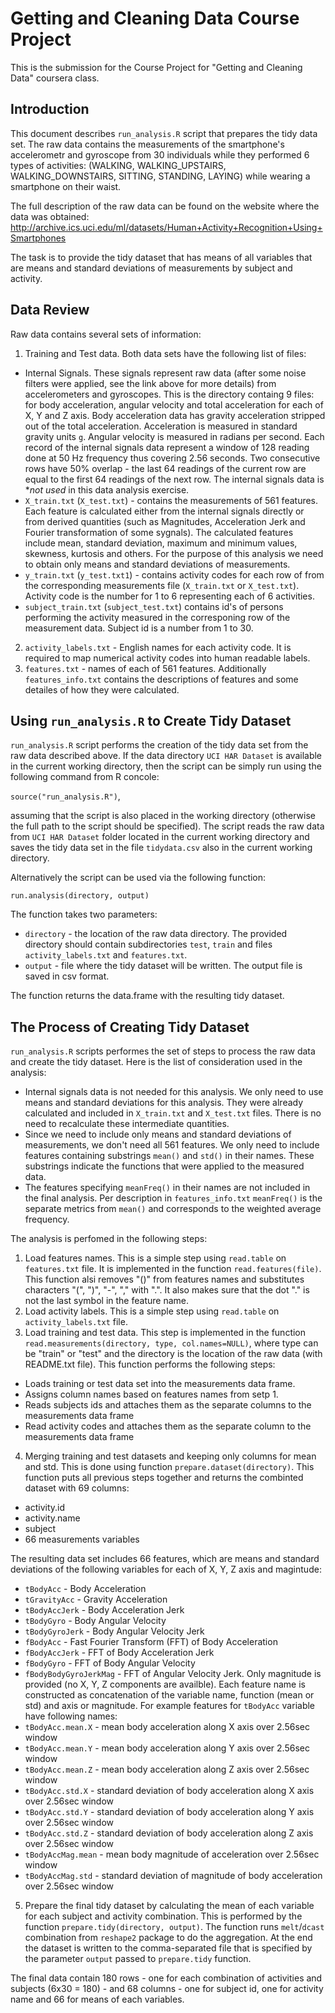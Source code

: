 Getting and Cleaning Data Course Project
===================

This is the submission for the Course Project for "Getting and Cleaning Data" coursera class.

Introduction
-------------------
This document describes `run_analysis.R` script that prepares the tidy data set. The raw data contains the measurements of the smartphone's accelerometr and gyroscope from 30 individuals while they performed 6 types of activities:  (WALKING, WALKING_UPSTAIRS, WALKING_DOWNSTAIRS, SITTING, STANDING, LAYING) while wearing a smartphone on their waist.

The full description of the raw data can be found on the website where the data was obtained:
http://archive.ics.uci.edu/ml/datasets/Human+Activity+Recognition+Using+Smartphones

The task is to provide the tidy dataset that has means of all variables that are means and standard deviations of measurements by subject and activity.

Data Review
-------------------
Raw data contains several sets of information:
 1. Training and Test data. Both data sets have the following list of files:
   - Internal Signals. These signals represent raw data (after some noise filters were applied, see the link above for more details) from accelerometers and gyroscopes. This is the directory containg 9 files: for body acceleration, angular velocity and total acceleration for each of X, Y and Z axis. Body acceleration data has gravity acceleration stripped out of the total acceleration. Acceleration is measured in standard gravity units `g`. Angular velocity is measured in radians per second. Each record of the internal signals data represent a window of 128 reading done at 50 Hz frequency thus covering 2.56 seconds. Two consecutive rows have 50% overlap - the last 64 readings of the current row are equal to the first 64 readings of the next row. The internal signals data is **not used* in this data analysis exercise.
   - `X_train.txt` (`X_test.txt`) - contains the measurements of 561 features. Each feature is calculated either from the internal signals directly or from derived quantities (such as Magnitudes, Acceleration Jerk and Fourier transformation of some sygnals). The calculated features include mean, standard deviation, maximum and minimum values, skewness, kurtosis and others. For the purpose of this analysis we need to obtain only means and standard deviations of measurements.
   - `y_train.txt` (`y_test.txt1`) - contains activity codes for each row of from the corresponding measurements file (`X_train.txt` or `X_test.txt`). Activity code is the number for 1 to 6 representing each of 6 activities.
   - `subject_train.txt` (`subject_test.txt`) contains id's of persons performing the activity measured in the corresponing row of the measurement data. Subject id is a number from 1 to 30.
 2. `activity_labels.txt` - English names for each activity code. It is required to map numerical activity codes into human readable labels.
 3. `features.txt` - names of each of 561 features. Additionally `features_info.txt` contains the descriptions of features and some detailes of how they were calculated.

Using `run_analysis.R` to Create Tidy Dataset
-----------------------

`run_analysis.R` script performs the creation of the tidy data set from the raw data described above. If the data directory `UCI HAR Dataset` is available in the current working directory, then the script can be simply run using the following command from R concole: 

`source("run_analysis.R")`, 

assuming that the script is also placed in the working directory (otherwise the full path to the script should be specified). The script reads the raw data from `UCI HAR Dataset` folder located in the current working directory and saves the tidy data set in the file `tidydata.csv` also in the current working directory.

Alternatively the script can be used via the following function:

`run.analysis(directory, output)`

The function takes two parameters:
* `directory` - the location of the raw data directory. The provided directory should contain subdirectories `test`, `train` and files `activity_labels.txt` and `features.txt`.
* `output` - file where the tidy dataset will be written. The output file is saved in csv format.

The function returns the data.frame with the resulting tidy dataset.

The Process of Creating Tidy Dataset
--------------------------
`run_analysis.R` scripts performes the set of steps to process the raw data and create the tidy dataset. Here is the list of consideration used in the analysis:
 - Internal signals data is not needed for this analysis. We only need to use means and standard deviations for this analysis. They were already calculated and included in `X_train.txt` and `X_test.txt` files. There is no need to recalculate these intermediate quantities.
 - Since we need to include only means and standard deviations of measurements, we don't need all 561 features. We only need to include features containing substrings `mean()` and `std()` in their names. These substrings indicate the functions that were applied to the measured data. 
 - The features specifying `meanFreq()` in their names are not included in the final analysis. Per description in `features_info.txt` `meanFreq()` is the separate metrics from `mean()` and corresponds to the weighted average frequency.
 
The analysis is perfomed in the following steps:
 
 1. Load features names. This is a simple step using `read.table` on `features.txt` file. It is implemented in the function `read.features(file)`. This function alsi removes "()" from features names and substitutes characters "(", ")", "-", "," with ".". It also makes sure that the dot "." is not the last symbol in the feature name.
 2. Load activity labels. This is a simple step using `read.table` on `activity_labels.txt` file. 
 3. Load training and test data. This step is implemented in the function `read.measurements(directory, type, col.names=NULL)`, where type can be "train" or "test" and the directory is the location of the raw data (with README.txt file). This function performs the following steps:
   * Loads training or test data set into the measurements data frame.
   * Assigns column names based on features names from setp 1.
   * Reads subjects ids and attaches them as the separate columns to the measurements data frame
   * Read activity codes and attaches them as the separate column to the measurements data frame
 4. Merging training and test datasets and keeping only columns for mean and std. This is done using function `prepare.dataset(directory)`. This function puts all previous steps together and returns the combinted dataset with 69 columns: 
   * activity.id
   * activity.name
   * subject
   * 66 measurements variables
   
 The resulting data set includes 66 features, which are means and standard deviations of the following variables for each of X, Y, Z axis and magintude:
   * `tBodyAcc` - Body Acceleration
   * `tGravityAcc` - Gravity Acceleration
   * `tBodyAccJerk` - Body Acceleration Jerk
   * `tBodyGyro` - Body Angular Velocity
   * `tBodyGyroJerk` - Body Angular Velocity Jerk
   * `fBodyAcc` - Fast Fourier Transform (FFT) of Body Acceleration
   * `fBodyAccJerk` - FFT of Body Acceleration Jerk
   * `fBodyGyro` - FFT of Body Angular Velocity
   * `fBodyBodyGyroJerkMag` - FFT of Angular Velocity Jerk. Only magnitude is provided (no X, Y, Z components are availble).
 Each feature name is constructed as concatenation of the variable name, function (mean or std) and axis or magnitude. For example features for `tBodyAcc` variable have following names:
   * `tBodyAcc.mean.X` - mean body acceleration along X axis over 2.56sec window
   * `tBodyAcc.mean.Y` - mean body acceleration along Y axis over 2.56sec window
   * `tBodyAcc.mean.Z` - mean body acceleration along Z axis over 2.56sec window
   * `tBodyAcc.std.X` - standard deviation of body acceleration along X axis over 2.56sec window
   * `tBodyAcc.std.Y` - standard deviation of body acceleration along Y axis over 2.56sec window
   * `tBodyAcc.std.Z` - standard deviation of body acceleration along Z axis over 2.56sec window
   * `tBodyAccMag.mean` - mean body magnitude of acceleration over 2.56sec window
   * `tBodyAccMag.std` - standard deviation of magnitude of body acceleration over 2.56sec window
 5. Prepare the final tidy dataset by calculating the mean of each variable for each subject and activity combination. This is performed by the function `prepare.tidy(directory, output)`. The function runs `melt`/`dcast` combination from `reshape2` package to do the aggregation. At the end the dataset is written to the comma-separated file that is specified by the parameter `output` passed to `prepare.tidy` function.

The final data contain 180 rows - one for each combination of activities and subjects (6x30 = 180) - and 68 columns - one for subject id, one for activity name and 66 for means of each variables.

   